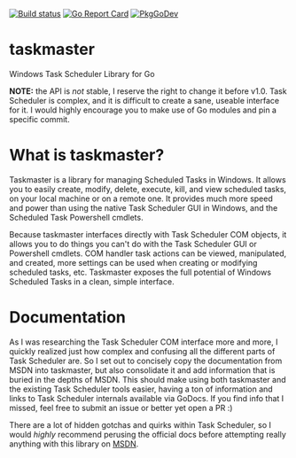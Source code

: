 [![Build status](https://ci.appveyor.com/api/projects/status/b3gllq093c8ex5ew?svg=true)](https://ci.appveyor.com/project/Fast-IQ/taskmaster)
[![Go Report Card](https://goreportcard.com/badge/github.com/Fast-IQ/taskmaster)](https://goreportcard.com/report/github.com/Fast-IQ/taskmaster)
[![PkgGoDev](https://pkg.go.dev/badge/github.com/Fast-IQ/taskmaster)](https://pkg.go.dev/github.com/Fst-IQ/taskmaster)

# taskmaster
Windows Task Scheduler Library for Go

**NOTE:** the API is *not* stable, I reserve the right to change it before v1.0. Task Scheduler is complex, and it is difficult to create a sane, useable interface for it. I would highly encourage you to make use of Go modules and pin a specific commit.

# What is taskmaster?

Taskmaster is a library for managing Scheduled Tasks in Windows. It allows you to easily create, modify, delete, execute, kill, and view scheduled tasks, on your local machine or on a remote one. It provides much more speed and power than using the native Task Scheduler GUI in Windows, and the Scheduled Task Powershell cmdlets.

Because taskmaster interfaces directly with Task Scheduler COM objects, it allows you to do things you can't do with the Task Scheduler GUI or Powershell cmdlets. COM handler task actions can be viewed, manipulated, and created, more settings can be used when creating or modifying scheduled tasks, etc. Taskmaster exposes the full potential of Windows Scheduled Tasks in a clean, simple interface.

# Documentation

As I was researching the Task Scheduler COM interface more and more, I quickly realized just how complex and confusing all the different parts of Task Scheduler are. So I set out to concisely copy the documentation from MSDN into taskmaster, but also consolidate it and add information that is buried in the depths of MSDN. This should make using both taskmaster and the existing Task Scheduler tools easier, having a ton of information and links to Task Scheduler internals available via GoDocs. If you find info that I missed, feel free to submit an issue or better yet open a PR :)

There are a lot of hidden gotchas and quirks within Task Scheduler, so I would *highly* recommend perusing the official docs before attempting really anything with this library on [MSDN](https://docs.microsoft.com/en-us/windows/win32/taskschd/task-scheduler-start-page).
